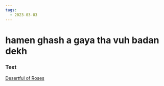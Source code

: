 ```yaml
---
tags:
  - 2023-03-03
---
```

# hamen ghash a gaya tha vuh badan dekh

### Text
[Desertful of Roses](http://www.columbia.edu/itc/mealac/pritchett/00garden/05c/0502/index_0502.html)

